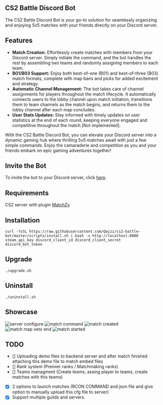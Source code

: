 ## CS2 Battle Discord Bot
The CS2 Battle Discord Bot is your go-to solution for seamlessly organizing and enjoying 5v5 matches with your friends directly on your Discord server.

## Features
- **Match Creation:** Effortlessly create matches with members from your Discord server. Simply initiate the command, and the bot handles the rest by assembling two teams and randomly assigning members to each team.
- **B01/B03 Support:** Enjoy both best-of-one (B01) and best-of-three (B03) match formats, complete with map bans and picks for added excitement and strategy.
- **Automatic Channel Management:** The bot takes care of channel assignments for players throughout the match lifecycle. It automatically connects users to the lobby channel upon match initiation, transitions them to team channels as the match begins, and returns them to the lobby channel after each map concludes.
- **User Stats Updates:** Stay informed with timely updates on user statistics at the end of each round, keeping everyone engaged and competitive throughout the match [Not implemented].

With the CS2 Battle Discord Bot, you can elevate your Discord server into a dynamic gaming hub where thrilling 5v5 matches await with just a few simple commands. Enjoy the camaraderie and competition as you and your friends embark on epic gaming adventures together!

## Invite the Bot
To invite the bot to your Discord server, click [here](https://discord.com/oauth2/authorize?client_id=1209605664553570395&permissions=16787456&scope=bot+applications.commands).

## Requirements
CS2 server with plugin [MatchZy](https://github.com/shobhit-pathak/MatchZy)

## Installation
```shell
curl -fsSL https://raw.githubusercontent.com/Qwizi/cs2-battle-bot/master/scripts/install.sh | bash -s http://localhost:8000 steam_api_key discord_client_id discord_client_secret discord_bot_token
```

## Upgrade
```shell
./upgrade.sh
```
## Uninstall
```shell
./uninstall.sh
```

## Showcase
![server configure](https://i.imgur.com/aA2tYBl.png)
![match command](https://i.imgur.com/Wz5yu1g.png)
![match created](https://i.imgur.com/aFPi4x9.png)
![match map veto end](https://i.imgur.com/n94FY3q.png)
![match started](https://i.imgur.com/vQChD8k.png)

## TODO
- [] Uploading demo files to backend server and after match finished attaching this demo file to match embed files
- [] Rank system (Premier ranks / Matchmaking ranks)
- [] Teams managment (Create teams, assing player to teams, create matches with this teams)
- [x] 2 options to launch matches (RCON COMMAND and json file and give option to manually upload this cfg file to server)
- [x] Support multiple guilds and servers.
